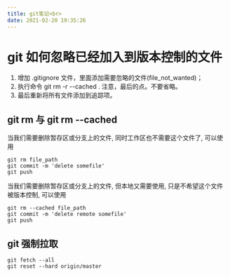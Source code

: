 ```yaml
---
title: git笔记<br>
date: 2021-02-20 19:35:26
---
```

# git 如何忽略已经加入到版本控制的文件

1. 增加 .gitignore 文件，里面添加需要忽略的文件(file_not_wanted)；
2. 执行命令 git rm -r --cached .  注意，最后的点。不要省略。
3. 最后重新将所有文件添加到追踪项。

## git rm 与 git rm --cached
当我们需要删除暂存区或分支上的文件, 同时工作区也不需要这个文件了, 可以使用
```git
git rm file_path
git commit -m 'delete somefile'
git push
```

当我们需要删除暂存区或分支上的文件, 但本地又需要使用, 只是不希望这个文件被版本控制, 可以使用
```git
git rm --cached file_path
git commit -m 'delete remote somefile'
git push
```

## git 强制拉取

```git
git fetch --all
git reset --hard origin/master
```